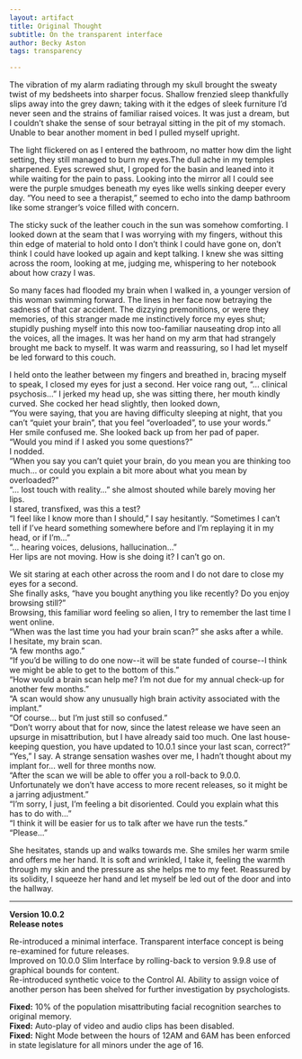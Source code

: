```yaml
---
layout: artifact
title: Original Thought
subtitle: On the transparent interface
author: Becky Aston
tags: transparency

---
```


The vibration of my alarm radiating through my skull brought the sweaty twist of my bedsheets into sharper focus. Shallow frenzied sleep thankfully slips away into the grey dawn; taking with it the edges of sleek furniture I’d never seen and the strains of familiar raised voices. It was just a dream, but I couldn’t shake the sense of sour betrayal sitting in the pit of my stomach. Unable to bear another moment in bed I pulled myself upright.

The light flickered on as I entered the bathroom, no matter how dim the light setting, they still managed to burn my eyes.The dull ache in my temples sharpened. Eyes screwed shut, I groped for the basin and leaned into it while waiting for the pain to pass. Looking into the mirror all I could see were the purple smudges beneath my eyes like wells sinking deeper every day. “You need to see a therapist,” seemed to echo into the damp bathroom like some stranger’s voice filled with concern.

The sticky suck of the leather couch in the sun was somehow comforting. I looked down at the seam that I was worrying with my fingers, without this thin edge of material to hold onto I don’t think I could have gone on, don’t think I could have looked up again and kept talking. I knew she was sitting across the room, looking at me, judging me, whispering to her notebook about how crazy I was.  

So many faces had flooded my brain when I walked in, a younger version of this woman swimming forward. The lines in her face now betraying the sadness of that car accident. The dizzying premonitions, or were they memories, of this stranger made me instinctively force my eyes shut; stupidly pushing myself into this now too-familiar nauseating drop into all the voices, all the images. It was her hand on my arm that had strangely brought me back to myself. It was warm and reassuring, so I had let myself be led forward to this couch.

I held onto the leather between my fingers and breathed in, bracing myself to speak, I closed my eyes for just a second. Her voice rang out, “... clinical psychosis…” I jerked my head up, she was sitting there, her mouth kindly curved. She cocked her head slightly, then looked down,   
“You were saying, that you are having difficulty sleeping at night, that you can’t “quiet your brain”, that you feel “overloaded”, to use your words.”    
Her smile confused me. She looked back up from her pad of paper.    
“Would you mind if I asked you some questions?”    
I nodded.    
“When you say you can’t quiet your brain, do you mean you are thinking too much... or could you explain a bit more about what you mean by overloaded?”    
“... lost touch with reality…” she almost shouted while barely moving her lips.    
I stared, transfixed, was this a test?    
“I feel like I know more than I should,” I say hesitantly. “Sometimes I can’t tell if I’ve heard something somewhere before and I’m replaying it in my head, or if I’m…”   
“... hearing voices, delusions, hallucination…”   
Her lips are not moving. How is she doing it? I can’t go on.

We sit staring at each other across the room and I do not dare to close my eyes for a second.  
She finally asks, “have you bought anything you like recently? Do you enjoy browsing still?”  
Browsing, this familiar word feeling so alien, I try to remember the last time I went online.   
“When was the last time you had your brain scan?” she asks after a while.   
I hesitate, my brain scan.   
“A few months ago.”    
“If you’d be willing to do one now--it will be state funded of course--I think we might be able to get to the bottom of this.”    
“How would a brain scan help me? I’m not due for my annual check-up for another few months.”   
“A scan would show any unusually high brain activity associated with the implant.”    
“Of course... but I’m just still so confused.”   
“Don’t worry about that for now, since the latest release we have seen an upsurge in misattribution, but I have already said too much. One last house-keeping question, you have updated to 10.0.1 since your last scan, correct?”   
“Yes,” I say. A strange sensation washes over me, I hadn’t thought about my implant for... well for three months now.   
“After the scan we will be able to offer you a roll-back to 9.0.0. Unfortunately we don’t have access to more recent releases, so it might be a jarring adjustment.”   
“I’m sorry, I just, I’m feeling a bit disoriented. Could you explain what this has to do with…”   
“I think it will be easier for us to talk after we have run the tests.”   
“Please...”

She hesitates, stands up and walks towards me. She smiles her warm smile and offers me her hand. It is soft and wrinkled, I take it, feeling the warmth through my skin and the pressure as she helps me to my feet. Reassured by its solidity, I squeeze her hand and let myself be led out of the door and into the hallway.





-----

**Version 10.0.2**    
**Release notes**

Re-introduced a minimal interface. Transparent interface concept is being re-examined for future releases.    
Improved on 10.0.0 Slim Interface by rolling-back to version 9.9.8 use of graphical bounds for content.    
Re-introduced synthetic voice to the Control AI. Ability to assign voice of another person has been shelved for further investigation by psychologists.   

**Fixed:** 10% of the population misattributing facial recognition searches to original memory.    
**Fixed:** Auto-play of video and audio clips has been disabled.   
**Fixed:** Night Mode between the hours of 12AM and 6AM has been enforced in state legislature for all minors under the age of 16.   
